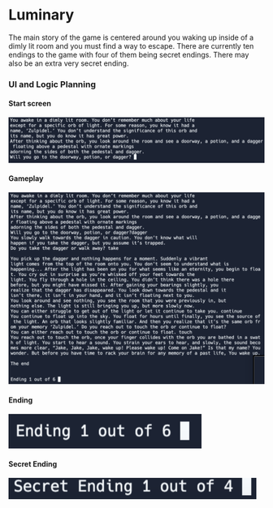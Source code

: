# Luminary
The main story of the game is centered around you waking up inside of a dimly lit room and you must find a way to escape. There are currently ten endings to the game with four of them being secret endings. There may also be an extra very secret ending.
### UI and Logic Planning
#### Start screen
![startscreen](https://github.com/Ethankest/Individual-project/blob/main/images/Gameplay.png)
#### Gameplay
![gameplay](https://github.com/Ethankest/Individual-project/blob/main/images/ActualGameplay.png)
#### Ending
![](https://github.com/Ethankest/Individual-project/blob/main/images/Ending.png)
#### Secret Ending
![](https://github.com/Ethankest/Individual-project/blob/main/images/SecretEnding.png)
